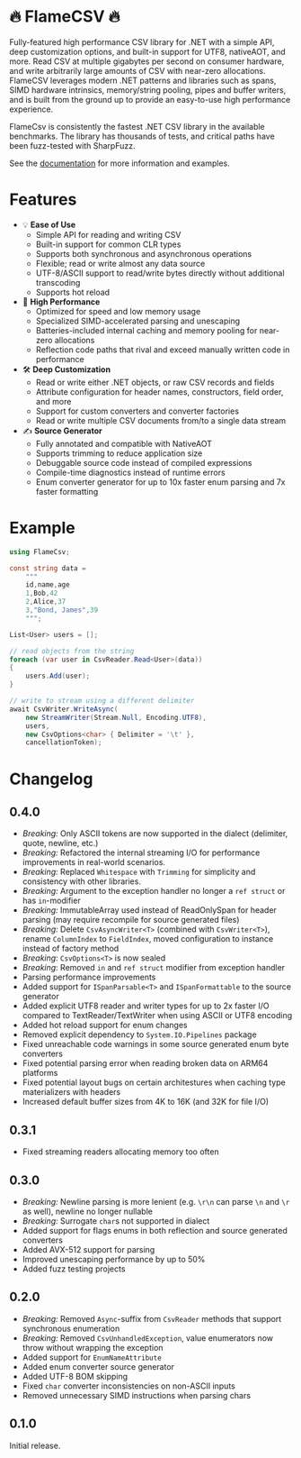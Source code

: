 ﻿# 🔥 FlameCSV 🔥

Fully-featured high performance CSV library for .NET with a simple API, deep customization options,
and built-in support for UTF8, nativeAOT, and more. Read CSV at multiple gigabytes per second on consumer hardware,
and write arbitrarily large amounts of CSV with near-zero allocations. FlameCSV leverages modern .NET patterns and
libraries such as spans, SIMD hardware intrinsics, memory/string pooling, pipes and buffer writers, and
is built from the ground up to provide an easy-to-use high performance experience.

FlameCsv is consistently the fastest .NET CSV library in the available benchmarks.
The library has thousands of tests, and critical paths have been fuzz-tested with SharpFuzz.

See the [documentation](https://ovska.github.io/FlameCsv) for more information and examples.

# Features

- 💡 **Ease of Use**
    - Simple API for reading and writing CSV
    - Built-in support for common CLR types
    - Supports both synchronous and asynchronous operations
    - Flexible; read or write almost any data source
    - UTF-8/ASCII support to read/write bytes directly without additional transcoding
    - Supports hot reload
- 🚀 **High Performance**
    - Optimized for speed and low memory usage
    - Specialized SIMD-accelerated parsing and unescaping
    - Batteries-included internal caching and memory pooling for near-zero allocations
    - Reflection code paths that rival and exceed manually written code in performance
- 🛠️ **Deep Customization**
    - Read or write either .NET objects, or raw CSV records and fields
    - Attribute configuration for header names, constructors, field order, and more
    - Support for custom converters and converter factories
    - Read or write multiple CSV documents from/to a single data stream
- ✍️ **Source Generator**
    - Fully annotated and compatible with NativeAOT
    - Supports trimming to reduce application size
    - Debuggable source code instead of compiled expressions
    - Compile-time diagnostics instead of runtime errors
    - Enum converter generator for up to 10x faster enum parsing and 7x faster formatting

# Example

```cs
using FlameCsv;

const string data =
    """
    id,name,age
    1,Bob,42
    2,Alice,37
    3,"Bond, James",39
    """;

List<User> users = [];

// read objects from the string
foreach (var user in CsvReader.Read<User>(data))
{
    users.Add(user);
}

// write to stream using a different delimiter
await CsvWriter.WriteAsync(
    new StreamWriter(Stream.Null, Encoding.UTF8),
    users,
    new CsvOptions<char> { Delimiter = '\t' },
    cancellationToken);
```

# Changelog

## 0.4.0
- *Breaking:* Only ASCII tokens are now supported in the dialect (delimiter, quote, newline, etc.)
- *Breaking:* Refactored the internal streaming I/O for performance improvements in real-world scenarios.
- *Breaking:* Replaced `Whitespace` with `Trimming` for simplicity and consistency with other libraries.
- *Breaking:* Argument to the exception handler no longer a `ref struct` or has `in`-modifier
- *Breaking:* ImmutableArray used instead of ReadOnlySpan for header parsing (may require recompile for source generated files)
- *Breaking:* Delete `CsvAsyncWriter<T>` (combined with `CsvWriter<T>`), rename `ColumnIndex` to `FieldIndex`, moved configuration to instance instead of factory method
- *Breaking*: `CsvOptions<T>` is now sealed
- *Breaking*: Removed `in` and `ref struct` modifier from exception handler
- Parsing performance improvements
- Added support for `ISpanParsable<T>` and `ISpanFormattable` to the source generator
- Added explicit UTF8 reader and writer types for up to 2x faster I/O compared to TextReader/TextWriter when using ASCII or UTF8 encoding
- Added hot reload support for enum changes
- Removed explicit dependency to `System.IO.Pipelines` package
- Fixed unreachable code warnings in some source generated enum byte converters
- Fixed potential parsing error when reading broken data on ARM64 platforms
- Fixed potential layout bugs on certain architestures when caching type materializers with headers
- Increased default buffer sizes from 4K to 16K (and 32K for file I/O)

## 0.3.1

- Fixed streaming readers allocating memory too often

## 0.3.0

- *Breaking:* Newline parsing is more lenient (e.g. `\r\n` can parse `\n` and `\r` as well), newline no longer nullable
- *Breaking:* Surrogate `char`s not supported in dialect
- Added support for flags enums in both reflection and source generated converters
- Added AVX-512 support for parsing
- Improved unescaping performance by up to 50%
- Added fuzz testing projects

## 0.2.0

- *Breaking:* Removed `Async`-suffix from `CsvReader` methods that support synchronous enumeration
- *Breaking:* Removed `CsvUnhandledException`, value enumerators now throw without wrapping the exception
- Added support for `EnumNameAttribute`
- Added enum converter source generator
- Added UTF-8 BOM skipping
- Fixed `char` converter inconsistencies on non-ASCII inputs
- Removed unnecessary SIMD instructions when parsing chars

## 0.1.0

Initial release.
